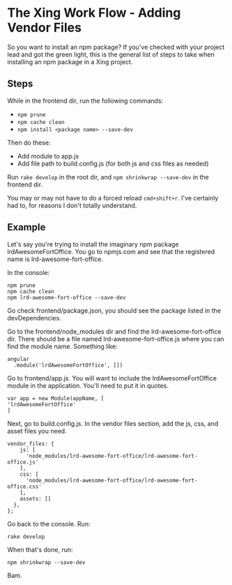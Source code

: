 # The Xing Work Flow - Adding Vendor Files
So you want to install an npm package? If you've checked with your project lead and got the green light, this is the general list of steps to take when installing an npm package in a Xing project.

## Steps
While in the frontend dir, run the following commands:
* `npm prune`
* `npm cache clean`
* `npm install <package name> --save-dev`

Then do these:
* Add module to app.js
* Add file path to build.config.js (for both js and css files as needed)


Run `rake develop` in the root dir, and `npm shrinkwrap --save-dev` in the frontend dir.

You may or may not have to do a forced reload `cmd+shift+r`. I've certainly had to, for reasons I don't totally understand.

## Example
Let's say you're trying to install the imaginary npm package lrdAwesomeFortOffice. You go to npmjs.com and see that the registered name is lrd-awesome-fort-office. 

In the console:

```
npm prune
npm cache clean
npm lrd-awesome-fort-office --save-dev
```

Go check frontend/package.json, you should see the package listed in the devDependencies. 

Go to the frontend/node_modules dir and find the lrd-awesome-fort-office dir. There should be a file named lrd-awesome-fort-office.js where you can find the module name. Something like:

```
angular
  .module('lrdAwesomeFortOffice', [])
```

Go to frontend/app.js. You will want to include the lrdAwesomeFortOffice module in the application. You'll need to put it in quotes. 

```
var app = new Module(appName, [
'lrdAwesomeFortOffice'
]
```

Next, go to build.config.js. In the vendor files section, add the js, css, and asset files you need. 

```
vendor_files: {
    js: [
      'node_modules/lrd-awesome-fort-office/lrd-awesome-fort-office.js'
    ],
    css: [
      'node_modules/lrd-awesome-fort-office/lrd-awesome-fort-office.css'
    ],
    assets: []
  },
};
```

Go back to the console. Run:
```
rake develop
```
When that's done, run:
```
npm shrinkwrap --save-dev
```
Bam.
